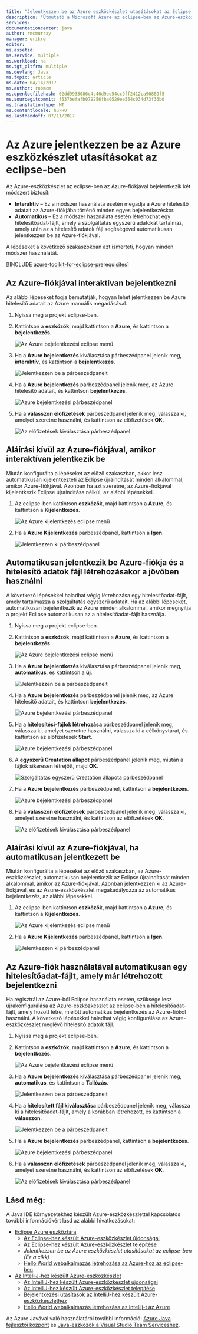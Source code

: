 ```yaml
---
title: "Jelentkezzen be az Azure eszközkészlet utasításokat az Eclipse |} Microsoft Docs"
description: "Útmutató a Microsoft Azure az eclipse-ben az Azure-eszközkészlet használatával írja alá."
services: 
documentationcenter: java
author: rmcmurray
manager: erikre
editor: 
ms.assetid: 
ms.service: multiple
ms.workload: na
ms.tgt_pltfrm: multiple
ms.devlang: Java
ms.topic: article
ms.date: 04/14/2017
ms.author: robmcm
ms.openlocfilehash: 02dd9935086c4c40d9ed54cc9ff2412ca96889f5
ms.sourcegitcommit: f537befafb079256fba0529ee554c034d73f36b0
ms.translationtype: MT
ms.contentlocale: hu-HU
ms.lasthandoff: 07/11/2017
---
```

# <a name="azure-sign-in-instructions-for-the-azure-toolkit-for-eclipse"></a>Az Azure jelentkezzen be az Azure eszközkészlet utasításokat az eclipse-ben

Az Azure-eszközkészlet az eclipse-ben az Azure-fiókjával bejelentkezik két módszert biztosít:

  * **Interaktív** – Ez a módszer használata esetén megadja a Azure hitelesítő adatait az Azure-fiókjába történő minden egyes bejelentkezéskor.
  * **Automatikus** – Ez a módszer használata esetén létrehozhat egy hitelesítőadat-fájlt, amely a szolgáltatás egyszerű adatokat tartalmaz, amely után az a hitelesítő adatok fájl segítségével automatikusan jelentkezzen be az Azure-fiókjával.

A lépéseket a következő szakaszokban azt ismerteti, hogyan minden módszer használatát.

[!INCLUDE [azure-toolkit-for-eclipse-prerequisites](../includes/azure-toolkit-for-eclipse-prerequisites.md)]

## <a name="signing-into-your-azure-account-interactively"></a>Az Azure-fiókjával interaktívan bejelentkezni

Az alábbi lépéseket fogja bemutatják, hogyan lehet jelentkezzen be Azure hitelesítő adatait az Azure manuális megadásával.

1. Nyissa meg a projekt eclipse-ben.

1. Kattintson a **eszközök**, majd kattintson a **Azure**, és kattintson a **bejelentkezés**.

   ![Az Azure bejelentkezési eclipse menü][I01]

1. Ha a **Azure bejelentkezés** kiválasztása párbeszédpanel jelenik meg, **interaktív**, és kattintson a **bejelentkezés**.

   ![Jelentkezzen be a párbeszédpanelt][I02]

1. Ha a **Azure bejelentkezés** párbeszédpanel jelenik meg, az Azure hitelesítő adatait, és kattintson **bejelentkezés**.

   ![Azure bejelentkezési párbeszédpanel][I03]

1. Ha a **válasszon előfizetések** párbeszédpanel jelenik meg, válassza ki, amelyet szeretne használni, és kattintson az előfizetések **OK**.

   ![Az előfizetések kiválasztása párbeszédpanel][I04]

## <a name="signing-out-of-your-azure-account-when-you-signed-in-interactively"></a>Aláírási kívül az Azure-fiókjával, amikor interaktívan jelentkezik be

Miután konfigurálta a lépéseket az előző szakaszban, akkor lesz automatikusan kijelentkezteti az Eclipse újraindítását minden alkalommal, amikor Azure-fiókjával. Azonban ha azt szeretné, az Azure-fiókjával kijelentkezik Eclipse újraindítása nélkül, az alábbi lépésekkel.

1. Az eclipse-ben kattintson **eszközök**, majd kattintson a **Azure**, és kattintson a **Kijelentkezés**.

   ![Az Azure kijelentkezés eclipse menü][L01]

1. Ha a **Azure Kijelentkezés** párbeszédpanel, kattintson a **Igen**.

   ![Jelentkezzen ki párbeszédpanel][L02]

## <a name="signing-into-your-azure-account-automatically-and-creating-a-credentials-file-to-use-in-the-future"></a>Automatikusan jelentkezik be Azure-fiókja és a hitelesítő adatok fájl létrehozásakor a jövőben használni

A következő lépésekkel haladhat végig létrehozása egy hitelesítőadat-fájlt, amely tartalmazza a szolgáltatás egyszerű adatait. Ha az alábbi lépéseket, automatikusan bejelentkezik az Azure minden alkalommal, amikor megnyitja a projekt Eclipse automatikusan az a hitelesítőadat-fájlt használja.

1. Nyissa meg a projekt eclipse-ben.

1. Kattintson a **eszközök**, majd kattintson a **Azure**, és kattintson a **bejelentkezés**.

   ![Az Azure bejelentkezési eclipse menü][A01]

1. Ha a **Azure bejelentkezés** kiválasztása párbeszédpanel jelenik meg, **automatikus**, és kattintson a **új**.

   ![Jelentkezzen be a párbeszédpanelt][A02]

1. Ha a **Azure bejelentkezés** párbeszédpanel jelenik meg, az Azure hitelesítő adatait, és kattintson **bejelentkezés**.

   ![Azure bejelentkezési párbeszédpanel][A03]

1. Ha a **hitelesítési-fájlok létrehozása** párbeszédpanel jelenik meg, válassza ki, amelyet szeretne használni, válassza ki a célkönyvtárat, és kattintson az előfizetések **Start**.

   ![Azure bejelentkezési párbeszédpanel][A04]

1. A **egyszerű Creatation állapot** párbeszédpanel jelenik meg, miután a fájlok sikeresen létrejött, majd **OK**.

   ![Szolgáltatás egyszerű Creatation állapota párbeszédpanel][A05]

1. Ha a **Azure bejelentkezés** párbeszédpanel, kattintson a **bejelentkezés**.

   ![Azure bejelentkezési párbeszédpanel][A06]

1. Ha a **válasszon előfizetések** párbeszédpanel jelenik meg, válassza ki, amelyet szeretne használni, és kattintson az előfizetések **OK**.

   ![Az előfizetések kiválasztása párbeszédpanel][A07]

## <a name="signing-out-of-your-azure-account-when-you-signed-in-automatically"></a>Aláírási kívül az Azure-fiókjával, ha automatikusan jelentkezett be

Miután konfigurálta a lépéseket az előző szakaszban, az Azure-eszközkészlet, automatikusan bejelentkezik az Eclipse újraindítását minden alkalommal, amikor az Azure-fiókjával. Azonban jelentkezzen ki az Azure-fiókjával, és az Azure-eszközkészlet megakadályozza az automatikus bejelentkezés, az alábbi lépésekkel.

1. Az eclipse-ben kattintson **eszközök**, majd kattintson a **Azure**, és kattintson a **Kijelentkezés**.

   ![Az Azure kijelentkezés eclipse menü][L01]

1. Ha a **Azure Kijelentkezés** párbeszédpanel, kattintson a **Igen**.

   ![Jelentkezzen ki párbeszédpanel][L03]

## <a name="signing-into-your-azure-account-automatically-using-a-credentials-file-which-you-have-already-created"></a>Az Azure-fiók használatával automatikusan egy hitelesítőadat-fájlt, amely már létrehozott bejelentkezni

Ha regisztrál az Azure-ból Eclipse használata esetén, szüksége lesz újrakonfigurálása az Azure-eszközkészlet az eclipse-ben a hitelesítőadat-fájlt, amely hozott létre, mielőtt automatikus bejelentkezés az Azure-fiókot használni. A következő lépésekkel haladhat végig konfigurálása az Azure-eszközkészlet meglévő hitelesítő adatok fájl.

1. Nyissa meg a projekt eclipse-ben.

1. Kattintson a **eszközök**, majd kattintson a **Azure**, és kattintson a **bejelentkezés**.

   ![Az Azure bejelentkezési eclipse menü][A01]

1. Ha a **Azure bejelentkezés** kiválasztása párbeszédpanel jelenik meg, **automatikus**, és kattintson a **Tallózás**.

   ![Jelentkezzen be a párbeszédpanelt][A02]

1. Ha a **hitelesített fájl kiválasztása** párbeszédpanel jelenik meg, válassza ki a hitelesítőadat-fájlt, amely a korábban létrehozott, és kattintson a **válasszon**.

   ![Jelentkezzen be a párbeszédpanelt][A08]

1. Ha a **Azure bejelentkezés** párbeszédpanel, kattintson a **bejelentkezés**.

   ![Azure bejelentkezési párbeszédpanel][A06]

1. Ha a **válasszon előfizetések** párbeszédpanel jelenik meg, válassza ki, amelyet szeretne használni, és kattintson az előfizetések **OK**.

   ![Az előfizetések kiválasztása párbeszédpanel][A07]

## <a name="see-also"></a>Lásd még:
A Java IDE környezetekhez készült Azure-eszközkészlettel kapcsolatos további információkért lásd az alábbi hivatkozásokat:

* [Eclipse Azure eszköztára]
  * [Az Eclipse-hez készült Azure-eszközkészlet újdonságai]
  * [Az Eclipse-hez készült Azure-eszközkészlet telepítése]
  * *Jelentkezzen be az Azure eszközkészlet utasításokat az eclipse-ben (Ez a cikk)*
  * [Hello World webalkalmazás létrehozása az Azure-hoz az eclipse-ben]
* [Az IntelliJ-hez készült Azure-eszközkészlet]
  * [Az IntelliJ-hez készült Azure-eszközkészlet újdonságai]
  * [Az IntelliJ-hez készült Azure-eszközkészlet telepítése]
  * [Bejelentkezési utasítások az IntelliJ-hez készült Azure-eszközkészlethez]
  * [Hello World webalkalmazás létrehozása az intellij-t az Azure]

Az Azure Javával való használatáról további információ: [Azure Java fejlesztői központ] és [Java-eszközök a Visual Studio Team Serviceshez].

<!-- URL List -->

[Eclipse Azure eszköztára]: ./azure-toolkit-for-eclipse.md
[Az IntelliJ-hez készült Azure-eszközkészlet]: ./azure-toolkit-for-intellij.md
[Hello World webalkalmazás létrehozása az Azure-hoz az eclipse-ben]: ./app-service-web/app-service-web-eclipse-create-hello-world-web-app.md
[Hello World webalkalmazás létrehozása az intellij-t az Azure]: ./app-service-web/app-service-web-intellij-create-hello-world-web-app.md
[Az Eclipse-hez készült Azure-eszközkészlet telepítése]: ./azure-toolkit-for-eclipse-installation.md
[Az IntelliJ-hez készült Azure-eszközkészlet telepítése]: ./azure-toolkit-for-intellij-installation.md
[Sign In Instructions for the Azure Toolkit for Eclipse]: ./azure-toolkit-for-eclipse-sign-in-instructions.md
[Bejelentkezési utasítások az IntelliJ-hez készült Azure-eszközkészlethez]: ./azure-toolkit-for-intellij-sign-in-instructions.md
[Az Eclipse-hez készült Azure-eszközkészlet újdonságai]: ./azure-toolkit-for-eclipse-whats-new.md
[Az IntelliJ-hez készült Azure-eszközkészlet újdonságai]: ./azure-toolkit-for-intellij-whats-new.md

[Azure Java fejlesztői központ]: https://azure.microsoft.com/develop/java/
[Java-eszközök a Visual Studio Team Serviceshez]: https://java.visualstudio.com/

<!-- IMG List -->

[I01]: ./media/azure-toolkit-for-eclipse-sign-in-instructions/I01.png
[I02]: ./media/azure-toolkit-for-eclipse-sign-in-instructions/I02.png
[I03]: ./media/azure-toolkit-for-eclipse-sign-in-instructions/I03.png
[I04]: ./media/azure-toolkit-for-eclipse-sign-in-instructions/I04.png

[A01]: ./media/azure-toolkit-for-eclipse-sign-in-instructions/A01.png
[A02]: ./media/azure-toolkit-for-eclipse-sign-in-instructions/A02.png
[A03]: ./media/azure-toolkit-for-eclipse-sign-in-instructions/A03.png
[A04]: ./media/azure-toolkit-for-eclipse-sign-in-instructions/A04.png
[A05]: ./media/azure-toolkit-for-eclipse-sign-in-instructions/A05.png
[A06]: ./media/azure-toolkit-for-eclipse-sign-in-instructions/A06.png
[A07]: ./media/azure-toolkit-for-eclipse-sign-in-instructions/A07.png
[A08]: ./media/azure-toolkit-for-eclipse-sign-in-instructions/A08.png

[L01]: ./media/azure-toolkit-for-eclipse-sign-in-instructions/L01.png
[L02]: ./media/azure-toolkit-for-eclipse-sign-in-instructions/L02.png
[L03]: ./media/azure-toolkit-for-eclipse-sign-in-instructions/L03.png
